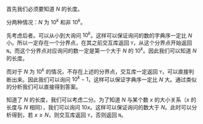 首先我们必须要知道 $N$ 的长度。

分两种情况：$N$ 为 $10^k$ 和非 $10^k$。

先考虑后者。可以从小到大询问 $10^k$。这样可以保证询问的数的字典序一定比 $N$ 小。所以一定存在一个分界点，在其之前交互库返回 $\texttt Y$，从这个分界点开始返回 $\texttt N$。而这个分界点对应询问的数一定是第一个大于 $N$ 的 $10^k$。因此我们可以知道 $N$ 的长度。

而对于 $N$ 为 $10^k$ 的情况，不存在上述的分界点，交互库一定返回 $\texttt Y$，可以直接判断出来。因此我们可以询问 $10^k-1$，这样可以保证字典序一定比 $N$ 大。通过类似的分析我们可以直接得到答案。

知道了 $N$ 的长度，我们可以考虑二分。为了知道 $N$ 与某个数 $x$ 的大小关系（$x$ 的长度与 $N$ 相同），我们可以询问 $10x$。这样可以保证询问的数大于 $N$。此时可以分析得到，若 $x\geqslant N$，则交互库返回 $\texttt Y$，否则返回 $\texttt N$。
